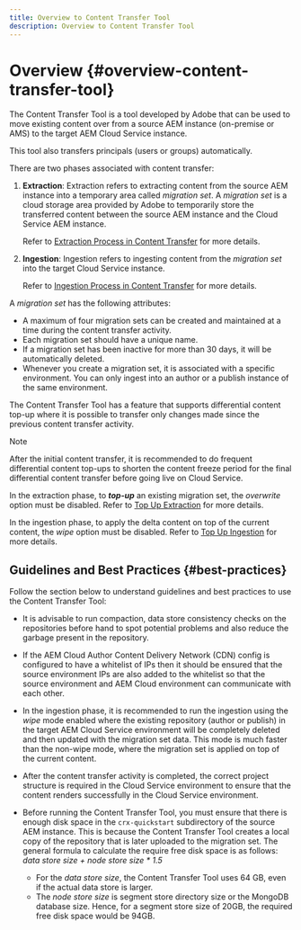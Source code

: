 ```yaml
---
title: Overview to Content Transfer Tool
description: Overview to Content Transfer Tool
---
```


# Overview {#overview-content-transfer-tool}

The Content Transfer Tool is a tool developed by Adobe that can be used to move existing content over from a source AEM instance (on-premise or AMS) to the target AEM Cloud Service instance. 

This tool also transfers principals (users or groups) automatically. 

There are two phases associated with content transfer: 

1. **Extraction**:  Extraction refers to extracting content from the source AEM instance into a temporary area called *migration set*. A *migration set* is a cloud storage area provided by Adobe to temporarily store the transferred content between the source AEM instance and the Cloud Service AEM instance. 

   Refer to [Extraction Process in Content Transfer](/help/move-to-cloud-service/content-transfer-tool/using-content-transfer-tool.md#extraction-process) for more details.

2. **Ingestion**: Ingestion refers to ingesting content from the *migration set* into the target Cloud Service instance. 

   Refer to [Ingestion Process in Content Transfer](/help/move-to-cloud-service/content-transfer-tool/using-content-transfer-tool.md#ingestion-process) for more details.
  
A *migration set* has the following attributes:

* A maximum of four migration sets can be created and maintained at a time during the content transfer activity.
* Each migration set should have a unique name. 
* If a migration set has been inactive for more than 30 days, it will be automatically deleted.
* Whenever you create a migration set, it is associated with a specific environment. You can only ingest into an author or a publish instance of the same environment.

The Content Transfer Tool has a feature that supports differential content top-up where it is possible to transfer only changes made since the previous content transfer activity. 

>[!NOTE]
> After the initial content transfer, it is recommended to do frequent differential content top-ups to shorten the content freeze period for the final differential content transfer before going live on Cloud Service. 

In the extraction phase, to ***top-up*** an existing migration set, the *overwrite* option must be disabled. Refer to [Top Up Extraction](/help/move-to-cloud-service/content-transfer-tool/using-content-transfer-tool.md#top-up-extraction-process) for more details.

In the ingestion phase, to apply the delta content on top of the current content, the *wipe* option must be disabled. Refer to [Top Up Ingestion](/help/move-to-cloud-service/content-transfer-tool/using-content-transfer-tool.md#top-up-ingestion-process) for more details.


## Guidelines and Best Practices {#best-practices}

Follow the section below to understand guidelines and best practices to use the Content Transfer Tool:

* It is advisable to run compaction, data store consistency checks on the repositories before hand to spot potential problems and also reduce the garbage present in the repository. 

* If the AEM Cloud Author Content Delivery Network (CDN) config is configured to have a whitelist of IPs then it should be ensured that the source environment IPs are also added to the whitelist so that the source environment and AEM Cloud environment can communicate with each other.

* In the ingestion phase, it is recommended to run the ingestion using the *wipe* mode enabled where the existing repository (author or publish) in the target AEM Cloud Service environment will be completely deleted and then updated with the migration set data. This mode is much faster than the non-wipe mode,  where the migration set is applied on top of the current content.

* After the content transfer activity is completed, the correct project structure is required in the Cloud Service environment to ensure that the content renders successfully in the Cloud Service environment.

* Before running the Content Transfer Tool, you must ensure that there is enough disk space in the `crx-quickstart` subdirectory of the source AEM instance. This is because the Content Transfer Tool creates a local copy of the repository that is later uploaded to the migration set. 
   The general formula to calculate the require free disk space is as follows:
   *data store size + node store size * 1.5*

     * For the *data store size*, the Content Transfer Tool uses 64 GB, even if the actual data store is larger.
     * The *node store size* is segment store directory size or the MongoDB database size.
  Hence, for a segment store size of 20GB, the required free disk space would be 94GB.